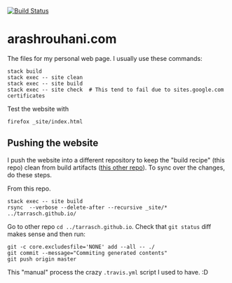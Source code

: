 [![Build Status](https://travis-ci.org/Tarrasch/arashrouhani.com.png)](https://travis-ci.org/Tarrasch/arashrouhani.com)

arashrouhani.com
================

The files for my personal web page. I usually use these commands:

```
stack build
stack exec -- site clean
stack exec -- site build
stack exec -- site check  # This tend to fail due to sites.google.com certificates
```

Test the website with

```
firefox _site/index.html
```

## Pushing the website

I push the website into a different repository to keep the "build recipe" (this repo) clean from build artifacts ([this other repo](https://github.com/Tarrasch/tarrasch.github.io)). To sync over the changes, do these steps.

From this repo.

```
stack exec -- site build
rsync  --verbose --delete-after --recursive _site/* ../tarrasch.github.io/
```

Go to other repo `cd ../tarrasch.github.io`. Check that `git status` diff makes sense and then run:

```
git -c core.excludesfile='NONE' add --all -- ./
git commit --message="Commiting generated contents"
git push origin master
```

This "manual" process the crazy `.travis.yml` script I used to have. :D
